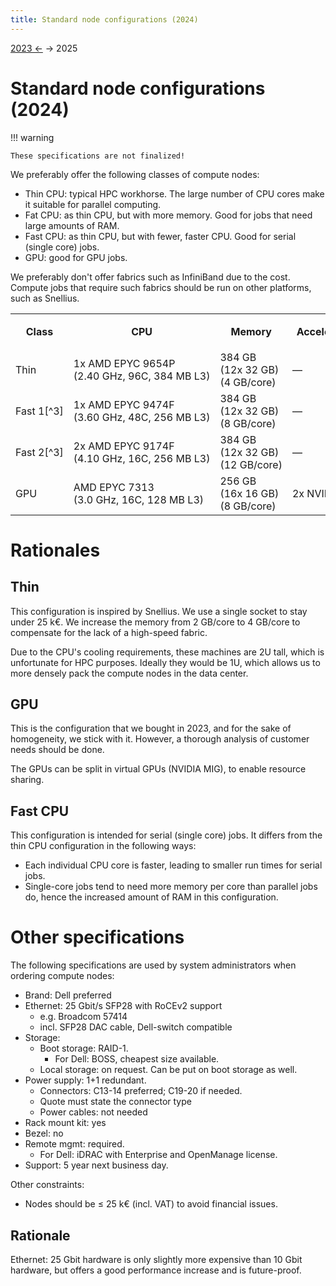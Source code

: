 ```yaml
---
title: Standard node configurations (2024)
---
```


[2023 ←](standard_configs_2023.md) → 2025

# Standard node configurations (2024)

!!! warning

    These specifications are not finalized!

We preferably offer the following classes of compute nodes:

- Thin CPU: typical HPC workhorse.  The large number of CPU cores make it suitable for parallel computing.
- Fat CPU: as thin CPU, but with more memory.  Good for jobs that need large amounts of RAM.
- Fast CPU: as thin CPU, but with fewer, faster CPU.  Good for serial (single core) jobs.
- GPU: good for GPU jobs.

We preferably don't offer fabrics such as InfiniBand due to the cost.  Compute jobs that require such fabrics should be run on other platforms, such as Snellius.

<table style="white-space: nowrap;">
<tr>
<th rowspan="2">Class</th>
<th rowspan="2">CPU</th>
<th rowspan="2">Memory</th>
<th rowspan="2">Accelerators</th>
<th rowspan="2">Price<br/>incl. VAT</th>
<th colspan="3" markdown="1">Performance[^1]</th>
<th colspan="3" markdown="1">Power usage[^2]</th>
</tr>
<tr>
<th>Raw [pp]</th>
<th>/core [pp]</th>
<th>/Euro [pp/€]</th>
<th>Raw [W]</th>
<th>/perf. [μW/pp]</th>
<th>/year [kWh]</th>
</tr>
<tr>
<td>Thin</td>
<td>1x AMD EPYC 9654P<br/>(2.40 GHz, 96C, 384 MB L3)</td>
<td>384 GB<br/>(12x 32 GB)<br>(4 GB/core)</td>
<td>&mdash;</td>
<td>€20,400</td>
<td>118,641</td>
<td>1236</td>
<td>5.82</td>
<td>475.2</td>
<td>4005</td>
<td>4163</td>
</tr>
<tr>
<td markdown="1">Fast 1[^3]</td>
<td>1x AMD EPYC 9474F<br/>(3.60 GHz, 48C, 256 MB L3)</td>
<td>384 GB<br/>(12x 32 GB)<br>(8 GB/core)</td>
<td>&mdash;</td>
<td>€18,000</td>
<td>104,894</td>
<td>2185</td>
<td>5.83</td>
<td>475.2</td>
<td>4530</td>
<td>4163</td>
</tr>
<tr>
<td markdown="1">Fast 2[^3]</td>
<td>2x AMD EPYC 9174F<br/>(4.10 GHz, 16C, 256 MB L3)</td>
<td>384 GB<br/>(12x 32 GB)<br>(12 GB/core)</td>
<td>&mdash;</td>
<td>€21,000</td>
<td>110,970</td>
<td>6935</td>
<td>5.28</td>
<td>835.2</td>
<td>7526</td>
<td>7316</td>
</tr>
<tr>
<td>GPU</td>
<td>AMD EPYC 7313<br/>(3.0 GHz, 16C, 128 MB L3)</td>
<td>256 GB<br/>(16x 16 GB)<br>(8 GB/core)</td>
<td>2x NVIDIA A30</td>
<td>€23,100</td>
<td></td>
<td></td>
<td></td>
<td></td>
<td></td>
<td></td>
</tr>
</table>

[^1]: Total for all CPUs in the system.  Per-CPU value is obtained from the
  PassMark database.  The unit "pp" stands for "performance point".

[^2]: Power usage is estimated as: CPU TDP + 0.3 W/GB RAM.

[^3]: As of the time of writing (Feb 2024) it is unclear which of these configurations will officially be offered.

# Rationales

## Thin

This configuration is inspired by Snellius.  We use a single socket to stay
under 25 k€.  We increase the memory from 2 GB/core to 4 GB/core to compensate
for the lack of a high-speed fabric.

Due to the CPU's cooling requirements, these machines are 2U tall, which is
unfortunate for HPC purposes.  Ideally they would be 1U, which allows us to
more densely pack the compute nodes in the data center.

## GPU

This is the configuration that we bought in 2023, and for the sake of
homogeneity, we stick with it.  However, a thorough analysis of customer needs
should be done.

The GPUs can be split in virtual GPUs (NVIDIA MIG), to enable resource sharing.

## Fast CPU

This configuration is intended for serial (single core) jobs.  It differs from the thin CPU configuration in the following ways:

- Each individual CPU core is faster, leading to smaller run times for serial
  jobs.
- Single-core jobs tend to need more memory per core than parallel jobs do,
  hence the increased amount of RAM in this configuration.

# Other specifications

The following specifications are used by system administrators when ordering compute nodes:

- Brand: Dell preferred
- Ethernet: 25 Gbit/s SFP28 with RoCEv2 support
    - e.g. Broadcom 57414
    - incl. SFP28 DAC cable, Dell-switch compatible
- Storage:
    - Boot storage: RAID-1.
        - For Dell: BOSS, cheapest size available.
    - Local storage: on request.  Can be put on boot storage as well.
- Power supply: 1+1 redundant.
    - Connectors: C13-14 preferred; C19-20 if needed.
    - Quote must state the connector type
    - Power cables: not needed
- Rack mount kit: yes
- Bezel: no
- Remote mgmt: required.
    - For Dell: iDRAC with Enterprise and OpenManage license.
- Support: 5 year next business day.

Other constraints:

- Nodes should be ≤ 25 k€ (incl. VAT) to avoid financial issues.

## Rationale

Ethernet: 25 Gbit hardware is only slightly more expensive than 10 Gbit
hardware, but offers a good performance increase and is future-proof.

